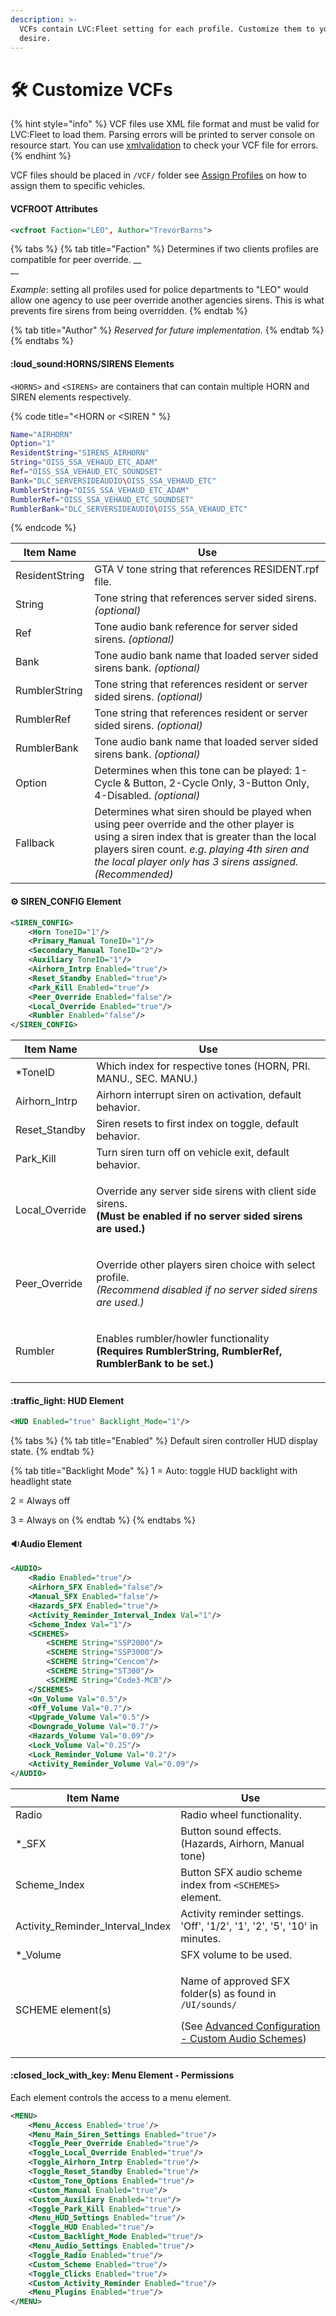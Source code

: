 ```yaml
---
description: >-
  VCFs contain LVC:Fleet setting for each profile. Customize them to your
  desire.
---
```


# 🛠 Customize VCFs

{% hint style="info" %}
VCF files use XML file format and must be valid for LVC:Fleet to load them. Parsing errors will be printed to server console on resource start. You can use [xmlvalidation](https://www.xmlvalidation.com/) to check your VCF file for errors.
{% endhint %}

VCF files should be placed in `/VCF/` folder see [Assign Profiles](configure-base-settings.md#assign-profiles) on how to assign them to specific vehicles.

#### VCFROOT Attributes

```xml
<vcfroot Faction="LEO", Author="TrevorBarns">
```

{% tabs %}
{% tab title="Faction" %}
Determines if two clients profiles are compatible for peer override. __ \
__

_Example_: setting all profiles used for police departments to "LEO" would allow one agency to use peer override another agencies sirens. This is what prevents fire sirens from being overridden.
{% endtab %}

{% tab title="Author" %}
_Reserved for future implementation._
{% endtab %}
{% endtabs %}

#### :loud\_sound:HORNS/SIRENS Elements

`<HORNS>` and `<SIRENS>` are containers that can contain multiple HORN and SIREN elements respectively.

{% code title="<HORN or <SIREN " %}
```lua
Name="AIRHORN"
Option="1"
ResidentString="SIRENS_AIRHORN"
String="OISS_SSA_VEHAUD_ETC_ADAM"
Ref="OISS_SSA_VEHAUD_ETC_SOUNDSET"
Bank="DLC_SERVERSIDEAUDIO\OISS_SSA_VEHAUD_ETC"
RumblerString="OISS_SSA_VEHAUD_ETC_ADAM"
RumblerRef="OISS_SSA_VEHAUD_ETC_SOUNDSET"
RumblerBank="DLC_SERVERSIDEAUDIO\OISS_SSA_VEHAUD_ETC"
```
{% endcode %}

| Item Name      | Use                                                                                                                                                                                                                                                       |
| -------------- | --------------------------------------------------------------------------------------------------------------------------------------------------------------------------------------------------------------------------------------------------------- |
| ResidentString | GTA V tone string that references RESIDENT.rpf file.                                                                                                                                                                                                      |
| String         | Tone string that references server sided sirens. _(optional)_                                                                                                                                                                                             |
| Ref            | Tone audio bank reference for server sided sirens. _(optional)_                                                                                                                                                                                           |
| Bank           | Tone audio bank name that loaded server sided sirens bank. _(optional)_                                                                                                                                                                                   |
| RumblerString  | Tone string that references resident or server sided sirens. _(optional)_                                                                                                                                                                                 |
| RumblerRef     | Tone string that references resident or server sided sirens. _(optional)_                                                                                                                                                                                 |
| RumblerBank    | Tone audio bank name that loaded server sided sirens bank. _(optional)_                                                                                                                                                                                   |
| Option         | Determines when this tone can be played: 1-Cycle & Button, 2-Cycle Only, 3-Button Only, 4-Disabled. _(optional)_                                                                                                                                          |
| Fallback       | Determines what siren should be played when using peer override and the other player is using a siren index that is greater than the local players siren count. _e.g. playing 4th siren and the local player only has 3 sirens assigned._ _(Recommended)_ |

#### :gear: SIREN\_CONFIG Element

```xml
<SIREN_CONFIG>
	<Horn ToneID="1"/>
	<Primary_Manual ToneID="1"/>
	<Secondary_Manual ToneID="2"/>
	<Auxiliary ToneID="1"/>
	<Airhorn_Intrp Enabled="true"/>
	<Reset_Standby Enabled="true"/>
	<Park_Kill Enabled="true"/>
	<Peer_Override Enabled="false"/>
	<Local_Override Enabled="true"/>
	<Rumbler Enabled="false"/>
</SIREN_CONFIG>
```

| Item Name       | Use                                                                                                                                        |
| --------------- | ------------------------------------------------------------------------------------------------------------------------------------------ |
| \*ToneID        | Which index for respective tones (HORN, PRI. MANU., SEC. MANU.)                                                                            |
| Airhorn\_Intrp  | Airhorn interrupt siren on activation, default behavior.                                                                                   |
| Reset\_Standby  | Siren resets to first index on toggle, default behavior.                                                                                   |
| Park\_Kill      | Turn siren turn off on vehicle exit, default behavior.                                                                                     |
| Local\_Override | <p>Override any server side sirens with client side sirens. <br><strong>(Must be enabled if no server sided sirens are used.)</strong></p> |
| Peer\_Override  | <p>Override other players siren choice with select profile. <br><em>(Recommend disabled if no server sided sirens are used.)</em></p>      |
| Rumbler         | <p>Enables rumbler/howler functionality <br><strong>(Requires RumblerString, RumblerRef, RumblerBank to be set.)</strong></p>              |

#### :traffic\_light: HUD Element

```xml
<HUD Enabled="true" Backlight_Mode="1"/>
```

{% tabs %}
{% tab title="Enabled" %}
Default siren controller HUD display state.&#x20;
{% endtab %}

{% tab title="Backlight Mode" %}
1 = Auto: toggle HUD backlight with headlight state

2 = Always off

3 = Always on
{% endtab %}
{% endtabs %}

#### :sound:Audio Element

```xml
<AUDIO>
	<Radio Enabled="true"/>				
	<Airhorn_SFX Enabled="false"/>
	<Manual_SFX Enabled="false"/>
	<Hazards_SFX Enabled="true"/>
	<Activity_Reminder_Interval_Index Val="1"/>
	<Scheme_Index Val="1"/>
	<SCHEMES>
		<SCHEME String="SSP2000"/>
		<SCHEME String="SSP3000"/>
		<SCHEME String="Cencom"/>
		<SCHEME String="ST300"/>
		<SCHEME String="Code3-MCB"/>
	</SCHEMES>
	<On_Volume Val="0.5"/>
	<Off_Volume Val="0.7"/>
	<Upgrade_Volume Val="0.5"/>
	<Downgrade_Volume Val="0.7"/>
	<Hazards_Volume Val="0.09"/>
	<Lock_Volume Val="0.25"/>
	<Lock_Reminder_Volume Val="0.2"/>
	<Activity_Reminder_Volume Val="0.09"/>
</AUDIO>
```

| Item Name                           | Use                                                                                                                                                                                                                               |
| ----------------------------------- | --------------------------------------------------------------------------------------------------------------------------------------------------------------------------------------------------------------------------------- |
| Radio                               | Radio wheel functionality.                                                                                                                                                                                                        |
| \*\_SFX                             | Button sound effects. (Hazards, Airhorn, Manual tone)                                                                                                                                                                             |
| Scheme\_Index                       | Button SFX audio scheme index from `<SCHEMES>` element.                                                                                                                                                                           |
| Activity\_Reminder\_Interval\_Index | Activity reminder settings. 'Off', '1/2', '1', '2', '5', '10' in minutes.                                                                                                                                                         |
| \*\_Volume                          | SFX volume to be used.                                                                                                                                                                                                            |
| SCHEME element(s)                   | <p>Name of approved SFX folder(s) as found in <code>/UI/sounds/</code> </p><p>(See <a href="../fleet/resource-installation/advanced-configuration.md#custom-audio-schemes">Advanced Configuration - Custom Audio Schemes</a>)</p> |

#### :closed\_lock\_with\_key: Menu Element - Permissions

Each element controls the access to a menu element.

```xml
<MENU>
	<Menu_Access Enabled='true'/>
	<Menu_Main_Siren_Settings Enabled="true"/>
	<Toggle_Peer_Override Enabled="true"/>
	<Toggle_Local_Override Enabled="true"/>
	<Toggle_Airhorn_Intrp Enabled="true"/>
	<Toggle_Reset_Standby Enabled="true"/>
	<Custom_Tone_Options Enabled="true"/>
	<Custom_Manual Enabled="true"/>
	<Custom_Auxiliary Enabled="true"/>
	<Toggle_Park_Kill Enabled="true"/>
	<Menu_HUD_Settings Enabled="true"/>
	<Toggle_HUD Enabled="true"/>
	<Custom_Backlight_Mode Enabled="true"/>
	<Menu_Audio_Settings Enabled="true"/>
	<Toggle_Radio Enabled="true"/>
	<Custom_Scheme Enabled="true"/>
	<Toggle_Clicks Enabled="true"/>
	<Custom_Activity_Reminder Enabled="true"/>
	<Menu_Plugins Enabled="true"/>
</MENU>
```
